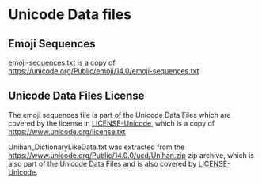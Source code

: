 # Unicode Data files

## Emoji Sequences

[emoji-sequences.txt](emoji-sequences.txt) is a copy of
https://unicode.org/Public/emoji/14.0/emoji-sequences.txt


## Unicode Data Files License

The emoji sequences file is part of the Unicode Data Files which
are covered by the license in [LICENSE-Unicode](LICENSE-Unicode),
which is a copy of https://www.unicode.org/license.txt

Unihan_DictionaryLikeData.txt was extracted from the
https://www.unicode.org/Public/14.0.0/ucd/Unihan.zip zip archive,
which is also part of the Unicode Data Files and is also covered
by [LICENSE-Unicode](LICENSE-Unicode).
